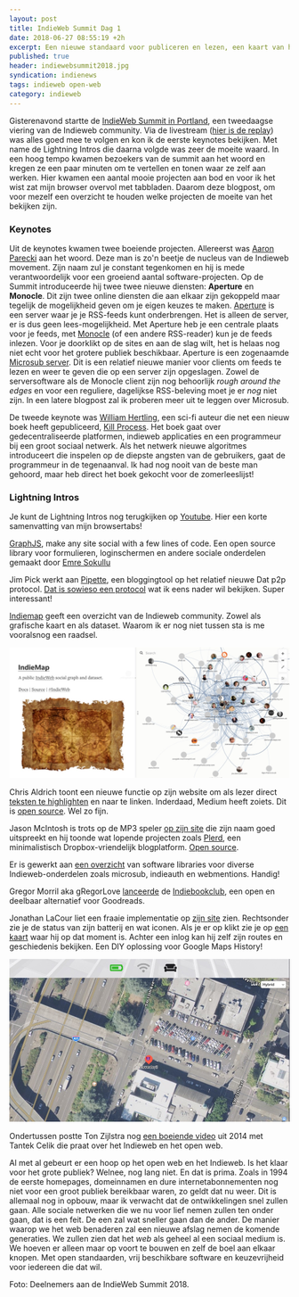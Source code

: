```yaml
---
layout: post
title: IndieWeb Summit Dag 1
date: 2018-06-27 08:55:19 +2h
excerpt: Een nieuwe standaard voor publiceren en lezen, een kaart van het indieweb en meer nieuwe ontwikkelingen
published: true
header: indiewebsummit2018.jpg
syndication: indienews
tags: indieweb open-web
category: indieweb
---
```


Gisterenavond startte de [IndieWeb Summit in Portland](https://2018.indieweb.org/), een tweedaagse viering van de Indieweb community. Via de livestream ([hier is de replay](https://www.youtube.com/watch?v=k4a3rm_dagw)) was alles goed mee te volgen en kon ik de eerste keynotes bekijken. Met name de Lightning Intros die daarna volgde was zeer de moeite waard. In een hoog tempo kwamen bezoekers van de summit aan het woord en kregen ze een paar minuten om te vertellen en tonen waar ze zelf aan werken. Hier kwamen een aantal mooie projecten aan bod en voor ik het wist zat mijn browser overvol met tabbladen. Daarom deze blogpost, om voor mezelf een overzicht te houden welke projecten de moeite van het bekijken zijn. 

### Keynotes
Uit de keynotes kwamen twee boeiende projecten. Allereerst was [Aaron Parecki](https://aaronparecki.com/) aan het woord. Deze man is zo'n beetje de nucleus van de Indieweb movement. Zijn naam zul je constant tegenkomen en hij is mede verantwoordelijk voor een groeiend aantal software-projecten. Op de Summit introduceerde hij twee twee nieuwe diensten:
**Aperture** en **Monocle**. Dit zijn twee online diensten die aan elkaar zijn gekoppeld maar tegelijk de mogelijkheid geven om je eigen keuzes te maken. [Aperture](https://aperture.p3k.io/) is een server waar je je RSS-feeds kunt onderbrengen. Het is alleen de server, er is dus geen lees-mogelijkheid. Met Aperture heb je een centrale plaats voor je feeds, met [Monocle](https://monocle.p3k.io/) (of een andere RSS-reader) kun je de feeds inlezen. Voor je doorklikt op de sites en aan de slag wilt, het is helaas nog niet echt voor het grotere publiek beschikbaar. Aperture is een zogenaamde [Microsub server](https://indieweb.org/Microsub). Dit is een relatief nieuwe manier voor clients om feeds te lezen en weer te geven die op een server zijn opgeslagen. Zowel de serversoftware als de Monocle client zijn nog behoorlijk *rough around the edges* en voor een reguliere, dagelijkse RSS-beleving moet je er *nog* niet zijn. In een latere blogpost zal ik proberen meer uit te leggen over Microsub.

De tweede keynote was [William Hertling](http://www.williamhertling.com/), een sci-fi auteur die net een nieuw boek heeft gepubliceerd, [Kill Process](http://www.williamhertling.com/books/#kill-process). Het boek gaat over gedecentraliseerde platformen, indieweb applicaties en een programmeur bij een groot sociaal netwerk. Als het netwerk nieuwe algoritmes introduceert die inspelen op de diepste angsten van de gebruikers, gaat de programmeur in de tegenaanval. Ik had nog nooit van de beste man gehoord, maar heb direct het boek gekocht voor de zomerleeslijst!

### Lightning Intros

Je kunt de Lightning Intros nog terugkijken op [Youtube](https://youtu.be/k4a3rm_dagw?t=5662). Hier een korte samenvatting van mijn browsertabs!

[GraphJS](https://graphjs.com/), make any site social with a few lines of code. Een open source library voor formulieren, loginschermen en andere sociale onderdelen gemaakt door [Emre Sokullu](http://www.emresokullu.com/)

Jim Pick werkt aan [Pipette](https://pipette-dev-blog-jimpick.hashbase.io/), een bloggingtool op het relatief nieuwe Dat p2p protocol. [Dat is sowieso een protocol](https://electro.pizza/2017/09/beaker-dat/) wat ik eens nader wil bekijken. Super interessant!

[Indiemap](http://www.indiemap.org/) geeft een overzicht van de Indieweb community. Zowel als grafische kaart en als dataset. Waarom ik er nog niet tussen sta is me vooralsnog een raadsel.

![<>](/images/indiemap.jpg)

Chris Aldrich toont een nieuwe functie op zijn website om als lezer direct [teksten te highlighten](https://boffosocko.com/kind/highlight/) en naar te linken. Inderdaad, Medium heeft zoiets. Dit is [open source](https://indieweb.org/Post_Kinds_Plugin). Wel zo fijn. 

Jason McIntosh is trots op de MP3 speler [op zijn site](http://jmac.org/) die zijn naam goed uitspreekt en hij toonde wat lopende projecten zoals [Plerd](http://jmac.org/plerd/), een minimalistisch Dropbox-vriendelijk blogplatform. [Open source](https://github.com/jmacdotorg/plerd).

Er is gewerkt aan [een overzicht](https://indieweb.org/2018/indielib) van software libraries voor diverse Indieweb-onderdelen zoals microsub, indieauth en webmentions. Handig!

Gregor Morril aka gRegorLove [lanceerde](https://gregorlove.com/) de [Indiebookclub](https://indiebookclub.biz/), een open en deelbaar alternatief voor Goodreads.

Jonathan LaCour liet een fraaie implementatie op [zijn site](https://cleverdevil.io/) zien. Rechtsonder zie je de status van zijn batterij en wat iconen. Als je er op klikt zie je op [een kaart](https://cleverdevil.io/now) waar hij op dat moment is. Achter een inlog kan hij zelf zijn routes en geschiedenis bekijken. Een DIY oplossing voor Google Maps History!

![<>](/images/cleverdevil.jpg)

Ondertussen postte Ton Zijlstra nog [een boeiende video](https://www.zylstra.org/blog/2018/06/spending-a-morning-on-the-indie-web/) uit 2014 met Tantek Celik die praat over het Indieweb en het open web. 

Al met al gebeurt er een hoop op het open web en het Indieweb. Is het klaar voor het grote publiek? Welnee, nog lang niet. En dat is prima. Zoals in 1994 de eerste homepages, domeinnamen en dure internetabonnementen nog niet voor een groot publiek bereikbaar waren, zo geldt dat nu weer. Dit is allemaal nog in opbouw, maar ik verwacht dat de ontwikkelingen snel zullen gaan. Alle sociale netwerken die we nu voor lief nemen zullen ten onder gaan, dat is een feit. De een zal wat sneller gaan dan de ander. De manier waarop we het web benaderen zal een nieuwe afslag nemen de komende generaties. We zullen zien dat het *web* als geheel al een sociaal medium is. We hoeven er alleen maar op voort te bouwen en zelf de boel aan elkaar knopen. Met open standaarden, vrij beschikbare software en keuzevrijheid voor iedereen die dat wil. 

Foto: Deelnemers aan de IndieWeb Summit 2018.




